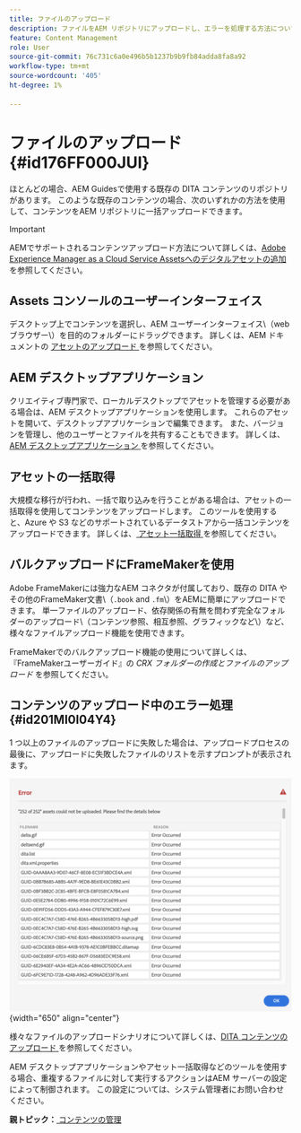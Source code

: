 ```yaml
---
title: ファイルのアップロード
description: ファイルをAEM リポジトリにアップロードし、エラーを処理する方法について説明します。 Assets コンソールのユーザーインターフェイス、AEM デスクトップアプリ、アセットの一括取得、一括アップロードでのFrameMakerの使用について説明します。
feature: Content Management
role: User
source-git-commit: 76c731c6a0e496b5b1237b9b9fb84adda8fa8a92
workflow-type: tm+mt
source-wordcount: '405'
ht-degree: 1%

---
```


# ファイルのアップロード {#id176FF000JUI}

ほとんどの場合、AEM Guidesで使用する既存の DITA コンテンツのリポジトリがあります。 このような既存のコンテンツの場合、次のいずれかの方法を使用して、コンテンツをAEM リポジトリに一括アップロードできます。

>[!IMPORTANT]
>
> AEMでサポートされるコンテンツアップロード方法について詳しくは、[Adobe Experience Manager as a Cloud Service Assetsへのデジタルアセットの追加 ](https://experienceleague.adobe.com/docs/experience-manager-cloud-service/assets/manage/add-assets.html) を参照してください。

## Assets コンソールのユーザーインターフェイス

デスクトップ上でコンテンツを選択し、AEM ユーザーインターフェイス\（web ブラウザー\）を目的のフォルダーにドラッグできます。 詳しくは、AEM ドキュメントの [ アセットのアップロード ](https://experienceleague.adobe.com/docs/experience-manager-cloud-service/assets/manage/add-assets.html#upload-assets) を参照してください。

## AEM デスクトップアプリケーション

クリエイティブ専門家で、ローカルデスクトップでアセットを管理する必要がある場合は、AEM デスクトップアプリケーションを使用します。 これらのアセットを開いて、デスクトップアプリケーションで編集できます。 また、バージョンを管理し、他のユーザーとファイルを共有することもできます。 詳しくは、[AEM デスクトップアプリケーション ](https://experienceleague.adobe.com/docs/experience-manager-desktop-app/using/using.html?lang=ja) を参照してください。

## アセットの一括取得

大規模な移行が行われ、一括で取り込みを行うことがある場合は、アセットの一括取得を使用してコンテンツをアップロードします。 このツールを使用すると、Azure や S3 などのサポートされているデータストアから一括コンテンツをアップロードできます。 詳しくは、[ アセット一括取得 ](https://experienceleague.adobe.com/docs/experience-manager-cloud-service/assets/manage/add-assets.html?lang=en#asset-bulk-ingestor) を参照してください。

## バルクアップロードにFrameMakerを使用

Adobe FrameMakerには強力なAEM コネクタが付属しており、既存の DITA やその他のFrameMaker文書\（`.book` and `.fm`\）をAEMに簡単にアップロードできます。 単一ファイルのアップロード、依存関係の有無を問わず完全なフォルダーのアップロード\（コンテンツ参照、相互参照、グラフィックなど\）など、様々なファイルアップロード機能を使用できます。

FrameMakerでのバルクアップロード機能の使用について詳しくは、『FrameMakerユーザーガイド』の *CRX フォルダーの作成とファイルのアップロード* を参照してください。

## コンテンツのアップロード中のエラー処理 {#id201MI0I04Y4}

1 つ以上のファイルのアップロードに失敗した場合は、アップロードプロセスの最後に、アップロードに失敗したファイルのリストを示すプロンプトが表示されます。

![](images/uuid-files-failed-to-upload_cs.png){width="650" align="center"}

様々なファイルのアップロードシナリオについて詳しくは、[DITA コンテンツのアップロード ](authoring-file-management.md#) を参照してください。

AEM デスクトップアプリケーションやアセット一括取得などのツールを使用する場合、重複するファイルに対して実行するアクションはAEM サーバーの設定によって制御されます。 この設定については、システム管理者にお問い合わせください。

**親トピック：**[ コンテンツの管理 ](authoring.md)
